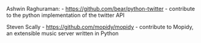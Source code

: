 Ashwin Raghuraman:
	- https://github.com/bear/python-twitter 
	- contribute to the python implementation of the twitter API

Steven Scally
    - https://github.com/mopidy/mopidy
    - contribute to Mopidy, an extensible music server written in Python